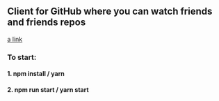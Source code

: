## Client for GitHub where you can watch friends and friends repos
[a link](https://reyzele.github.io/gh-client/)
### To start:
#### 1. npm install / yarn 
#### 2. npm run start / yarn start
